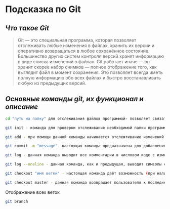 # Подсказка по Git
## *Что такое Git*

> Git — это специальная программа, которая позволяет отслеживать любые изменения в файлах, хранить их версии и оперативно возвращаться в любое сохранённое состояние.
Большинство других систем контроля версий хранят информацию в виде списка изменений в файлах. Git работает иначе — он хранит скорее набор снимков — полное отображение того, как выглядит файл в момент сохранения. Это позволяет всегда иметь полную информацию обо всех файлах и быстро восстанавливать любую из предыдущих версий.

## *Основные команды git, их функционал и описание* 

```sh
cd "путь на папку" для отслеживания файлов программой- позволяет связать папку, в которой будут храниться изменения, с программой
```

```sh
git init - команда для проверки отслеживания необходимой папки программой
```

```sh
git add - при помощи данной команды начинается отслежтивание изменений в редакторе
```

```sh
git commit -m "message"- настоящая команда предназначена для добавления комментария об изменении (добавлении) команды 
```

```sh
git log - данная команда выводит все комментарии в числовом коде с изменением в редакторе для возможности вернуться к предыдущей версии (до редактирования)
```

```sh
git log --oneline - данная команда, как и предыдущая, выводит символы с комментариями, только одной строкой
```

```sh
git checkout "имя ветки" - настоящая команда даёт возможность (при наличии кода комментария) перемещаться между версиями (до редактирования)
```

```sh
git checkout master - данная команда возвращает пользователя к последней отредауктированной версии
```

Отображение всех веток
```sh
git branch
```
